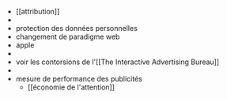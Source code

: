 - [[attribution]]
-
- protection des données personnelles
- changement de paradigme web
- apple
-
- voir les contorsions de l'[[The Interactive Advertising Bureau]]
-
- mesure de performance des publicités
	- [[économie de l'attention]]